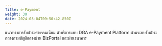 ```yaml
---
Title: e-Payment
weight: 30
date: 2024-03-04T09:50:42.850Z
---
```

แนวทางการรับชำระค่าธรรมเนียม ค่าบริการแบบ DGA e-Payment Platform ผ่านระบบรับชำระกลางกรมบัญชีกลางผ่าน BizPortal และผ่านธนาคาร
